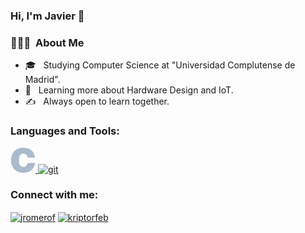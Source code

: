 ### Hi, I'm Javier 👋
<h3> 👨🏻‍💻 &nbsp;About Me </h3>

- 🎓 &nbsp; Studying Computer Science at "Universidad Complutense de Madrid".
- 🌱 &nbsp; Learning more about Hardware Design and IoT.
- ✍️ &nbsp; Always open to learn together.

<h3 align="left">Languages and Tools:</h3>
<p align="left"> <a href="https://www.cprogramming.com/" target="_blank"> <img src="https://raw.githubusercontent.com/devicons/devicon/master/icons/c/c-original.svg" alt="c" width="40" height="40"/> </a> <a href="https://git-scm.com/" target="_blank"> <img src="https://www.vectorlogo.zone/logos/git-scm/git-scm-icon.svg" alt="git" width="40" height="40"/> </a> </p>


<h3 align="left">Connect with me:</h3>
<p align="left">
<a href="https://linkedin.com/in/jromerof" target="blank"><img align="center" src="https://cdn.jsdelivr.net/npm/simple-icons@3.0.1/icons/linkedin.svg" alt="jromerof" height="30" width="40" /></a>
<a href="https://instagram.com/kriptorfeb" target="blank"><img align="center" src="https://cdn.jsdelivr.net/npm/simple-icons@3.0.1/icons/instagram.svg" alt="kriptorfeb" height="30" width="40" /></a>
</p>



